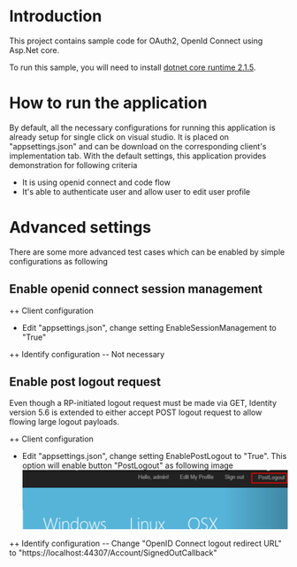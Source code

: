 # Introduction
This project contains sample code for OAuth2, OpenId Connect using Asp.Net core.

To run this sample, you will need to install [dotnet core runtime 2.1.5](https://www.microsoft.com/net/download/thank-you/dotnet-runtime-2.1.5-windows-hosting-bundle-installer).

# How to run the application
By default, all the necessary configurations for running this application is already setup for single click on visual studio. It is placed on "appsettings.json" and can be download on the corresponding client's implementation tab. 
With the default settings, this application provides demonstration for following criteria
- It is using openid connect and code flow
- It's able to authenticate user and allow user to edit user profile

# Advanced settings
There are some more advanced test cases which can be enabled by simple configurations as following

## Enable openid connect session management

++ Client configuration
- Edit "appsettings.json", change setting EnableSessionManagement to "True"

++ Identify configuration
-- Not necessary

## Enable post logout request
Even though a RP-initiated logout request must be made via GET, Identity version 5.6 is extended to either accept POST logout request to allow flowing large logout payloads. 

++ Client configuration
- Edit "appsettings.json", change setting EnablePostLogout to "True". This option will enable button "PostLogout" as following image
![post logout](Images/postlogout.png)

++ Identify configuration
-- Change "OpenID Connect logout redirect URL" to "https://localhost:44307/Account/SignedOutCallback"